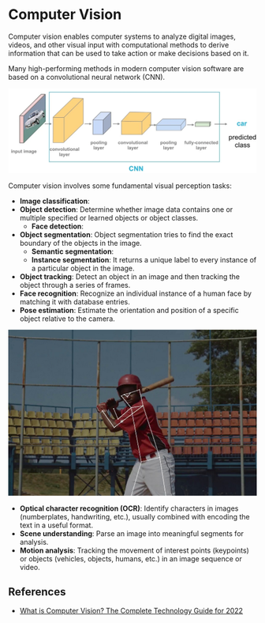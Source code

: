 # Computer Vision

Computer vision enables computer systems to analyze digital images, videos, and other visual input with computational methods to derive information that can be used to take action or make decisions based on it.

Many high-performing methods in modern computer vision software are based on a convolutional neural network (CNN).

<p align="center">
<img src="pic/cnn-convolutional-neural-networks.webp">
</p>

Computer vision involves some fundamental visual perception tasks:

- __Image classification__: 
- __Object detection__: Determine whether image data contains one or multiple specified or learned objects or object classes. 
  - __Face detection__: 
- __Object segmentation__: Object segmentation tries to find the exact boundary of the objects in the image.
  - __Semantic segmentation__: 
  - __Instance segmentation__: It returns a unique label to every instance of a particular object in the image.
- __Object tracking__: Detect an object in an image and then tracking the object through a series of frames.
- __Face recognition__: Recognize an individual instance of a human face by matching it with database entries. 
- __Pose estimation__: Estimate the orientation and position of a specific object relative to the camera.

<p align="center">
<img src="pic/6-2-pose-detection-baseball-player-deep-learning-3-2.jpg">
</p>

- __Optical character recognition (OCR)__: Identify characters in images (numberplates, handwriting, etc.), usually combined with encoding the text in a useful format. 
- __Scene understanding__: Parse an image into meaningful segments for analysis. 
- __Motion analysis__: Tracking the movement of interest points (keypoints) or objects (vehicles, objects, humans, etc.) in an image sequence or video.  

## References

- [What is Computer Vision? The Complete Technology Guide for 2022](https://viso.ai/computer-vision/what-is-computer-vision/)